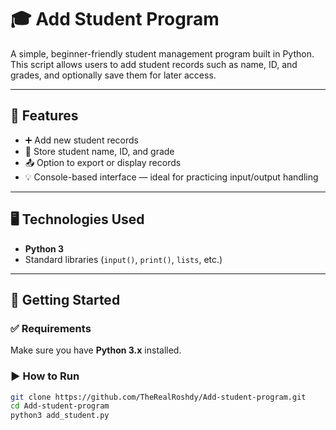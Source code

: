 # 🎓 Add Student Program

A simple, beginner-friendly student management program built in Python. This script allows users to add student records such as name, ID, and grades, and optionally save them for later access.

---

## 🧰 Features

- ➕ Add new student records
- 📝 Store student name, ID, and grade
- 📤 Option to export or display records
- 💡 Console-based interface — ideal for practicing input/output handling

---

## 🖥️ Technologies Used

- **Python 3**
- Standard libraries (`input()`, `print()`, `lists`, etc.)

---

## 🚀 Getting Started

### ✅ Requirements

Make sure you have **Python 3.x** installed.

### ▶️ How to Run

```bash
git clone https://github.com/TheRealRoshdy/Add-student-program.git
cd Add-student-program
python3 add_student.py
